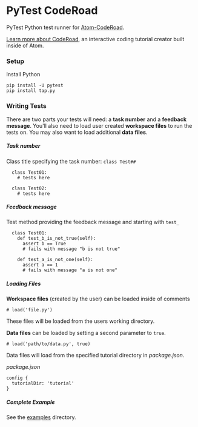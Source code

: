 # PyTest CodeRoad

PyTest Python test runner for [Atom-CodeRoad](https://github.com/coderoad/atom-coderoad).

[Learn more about CodeRoad](https://coderoad.github.io), an interactive coding tutorial creator built inside of Atom.

### Setup

Install Python

    pip install -U pytest
    pip install tap.py


### Writing Tests

There are two parts your tests will need: a **task number** and a **feedback message**. You'll also need to load user created **workspace files** to run the tests on. You may also want to load additional **data files**.

##### Task number

Class title specifying the task number: `class Test##`

      class Test01:
        # tests here

      class Test02:
        # tests here

##### Feedback message

Test method providing the feedback message and starting with `test_`

      class Test01:
        def test_b_is_not_true(self):
          assert b == True
          # fails with message "b is not true"

        def test_a_is_not_one(self):
          assert a == 1
          # fails with message "a is not one"


##### Loading Files

**Workspace files** (created by the user) can be loaded inside of comments

    # load('file.py')

These files will be loaded from the users working directory.

**Data files** can be loaded by setting a second parameter to `true`.

    # load('path/to/data.py', true)

Data files will load from the specified tutorial directory in *package.json*.

*package.json*

    config {
      tutorialDir: 'tutorial'
    }

##### Complete Example

See the [examples](//github.com/coderoad/pytest-coderoad) directory.
